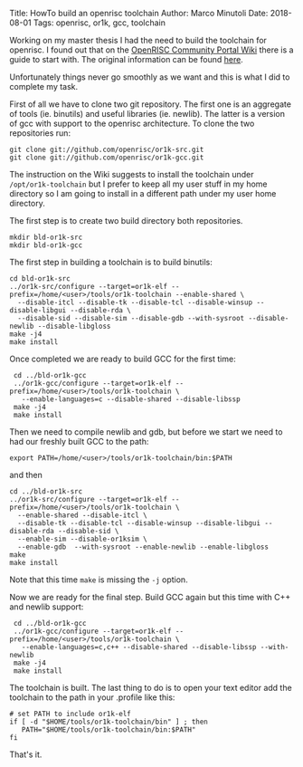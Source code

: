 Title: HowTo build an openrisc toolchain
Author: Marco Minutoli
Date: 2018-08-01
Tags: openrisc, or1k, gcc, toolchain

Working on my master thesis I had the need to build the toolchain for
openrisc. I found out that on the [OpenRISC Community Portal
Wiki](http://opencores.org/or1k/OR1K:Community_Portal) there is a
guide to start with. The original information can be found
[here](http://opencores.org/or1k/OpenRISC_GNU_tool_chain#Installation_of_development_versions).

Unfortunately things never go smoothly as we want and this is what I
did to complete my task.

First of all we have to clone two git repository. The first one is an
aggregate of tools (ie. binutils) and useful libraries
(ie. newlib). The latter is a version of gcc with support to the
openrisc architecture. To clone the two repositories run:

    git clone git://github.com/openrisc/or1k-src.git
    git clone git://github.com/openrisc/or1k-gcc.git

The instruction on the Wiki suggests to install the toolchain under
`/opt/or1k-toolchain` but I prefer to keep all my user stuff in my
home directory so I am going to install in a different path under my
user home directory.

The first step is to create two build directory both repositories.

    mkdir bld-or1k-src
    mkdir bld-or1k-gcc

The first step in building a toolchain is to build binutils:

    cd bld-or1k-src
    ../or1k-src/configure --target=or1k-elf --prefix=/home/<user>/tools/or1k-toolchain --enable-shared \
      --disable-itcl --disable-tk --disable-tcl --disable-winsup --disable-libgui --disable-rda \
      --disable-sid --disable-sim --disable-gdb --with-sysroot --disable-newlib --disable-libgloss
    make -j4
    make install

Once completed we are ready to build GCC for the first time:

     cd ../bld-or1k-gcc
     ../or1k-gcc/configure --target=or1k-elf --prefix=/home/<user>/tools/or1k-toolchain \
       --enable-languages=c --disable-shared --disable-libssp
     make -j4
     make install

Then we need to compile newlib and gdb, but before we start we need to
had our freshly built GCC to the path:

    export PATH=/home/<user>/tools/or1k-toolchain/bin:$PATH

and then

    cd ../bld-or1k-src
    ../or1k-src/configure --target=or1k-elf --prefix=/home/<user>/tools/or1k-toolchain \
      --enable-shared --disable-itcl \
      --disable-tk --disable-tcl --disable-winsup --disable-libgui --disable-rda --disable-sid \
      --enable-sim --disable-or1ksim \
      --enable-gdb  --with-sysroot --enable-newlib --enable-libgloss
    make
    make install

Note that this time `make` is missing the `-j` option.

Now we are ready for the final step. Build GCC again but this time
with C++ and newlib support:

     cd ../bld-or1k-gcc
     ../or1k-gcc/configure --target=or1k-elf --prefix=/home/<user>/tools/or1k-toolchain \
       --enable-languages=c,c++ --disable-shared --disable-libssp --with-newlib
     make -j4
     make install

The toolchain is built. The last thing to do is to open your text
editor add the toolchain to the path in your .profile like this:

    # set PATH to include or1k-elf
    if [ -d "$HOME/tools/or1k-toolchain/bin" ] ; then
       PATH="$HOME/tools/or1k-toolchain/bin:$PATH"
    fi

That's it.
